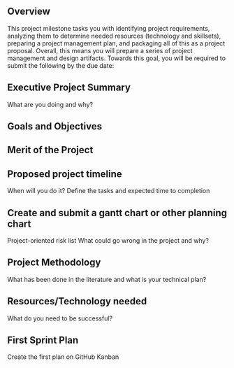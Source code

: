 ## Overview
 This project milestone tasks you with identifying project requirements, analyzing them to determine needed resources (technology and skillsets), preparing a project management plan, and packaging all of this as a project proposal. Overall, this means you will prepare a series of project management and design artifacts. Towards this goal, you will be required to submit the following by the due date:

## Executive Project Summary
What are you doing and why?
## Goals and Objectives
## Merit of the Project
## Proposed project timeline
When will you do it?
Define the tasks and expected time to completion
## Create and submit a gantt chart or other planning chart
Project-oriented risk list
What could go wrong in the project and why?
## Project Methodology  
What has been done in the literature and what is your technical plan?
## Resources/Technology needed
What do you need to be successful?
## First Sprint Plan
Create the first plan on GitHub Kanban

